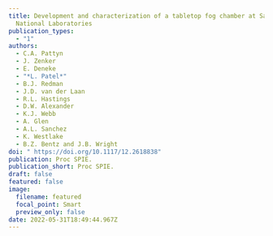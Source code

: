 ```yaml
---
title: Development and characterization of a tabletop fog chamber at Sandia
  National Laboratories
publication_types:
  - "1"
authors:
  - C.A. Pattyn
  - J. Zenker
  - E. Deneke
  - "*L. Patel*"
  - B.J. Redman
  - J.D. van der Laan
  - R.L. Hastings
  - D.W. Alexander
  - K.J. Webb
  - A. Glen
  - A.L. Sanchez
  - K. Westlake
  - B.Z. Bentz and J.B. Wright
doi: " https://doi.org/10.1117/12.2618838"
publication: Proc SPIE.
publication_short: Proc SPIE.
draft: false
featured: false
image:
  filename: featured
  focal_point: Smart
  preview_only: false
date: 2022-05-31T18:49:44.967Z
---
```

